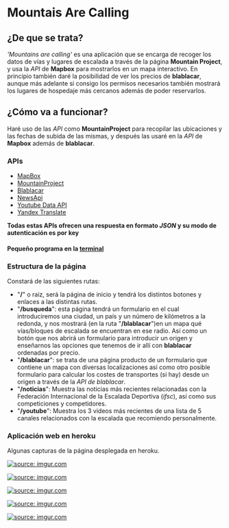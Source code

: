 # Mountais Are Calling

## ¿De que se trata?
_'Mountains are calling'_ es una aplicación que se encarga de recoger los datos de vías y lugares de escalada a través de la página **Mountain Project**, y usa la *API* de **Mapbox** para mostrarlos en un mapa interactivo. En principio también daré la posibilidad de ver los precios de **blablacar**, aunque más adelante si consigo los permisos necesarios también mostrará los lugares de hospedaje más cercanos además de poder reservarlos. 

## ¿Cómo va a funcionar?
Haré uso de las *API* como **MountainProject** para recopilar las ubicaciones y las fechas de subida de las mismas, y después las usaré en la *API* de **Mapbox** además de **blablacar**.

### APIs
- [MapBox](https://docs.mapbox.com/api/)
- [MountainProject](https://www.mountainproject.com/data)
- [Blablacar](https://dev.blablacar.com/docs/versions/1.0)
- [NewsApi](https://newsapi.org/)
- [Youtube Data API](https://developers.google.com/youtube/v3/)
- [Yandex Translate](https://tech.yandex.com/translate/doc/dg/concepts/About-docpage/)

**Todas estas APIs ofrecen una respuesta en formato _JSON_ y su modo de autenticación es por key**
#### Pequeño programa en la [terminal](ConsultasTerminal.py)

### Estructura de la página

Constará de las siguientes rutas:
- "**/**" o raiz, será la página de inicio y tendrá los distintos botones y enlaces a las distintas rutas.
- "**/busqueda**": esta página tendrá un formulario en el cual introduciremos una ciudad, un país y un número de kilómetros a la redonda, y nos mostrará (en la ruta "**/blablacar**")en un mapa qué vías/bloques de escalada se encuentran en ese radio. Así como un botón que nos abrirá un formulario para introducir un origen y enseñarnos las opciones que tenemos de ir allí con **blablacar** ordenadas por precio.
- "**/blablacar**": se trata de una página producto de un formulario que contiene un mapa con diversas localizaciones así como otro posible formulario para calcular los costes de transportes (si hay) desde un origen a través de la *API de blablacar*.
- "**/noticias**": Muestra las noticias más recientes relacionadas con la Federación Internacional de la Escalada Deportiva (_ifsc_), así como sus competiciones y competidores.
- "**/youtube**": Muestra los 3 videos más recientes de una lista de 5 canales relacionados con la escalada que recomiendo personalmente.

### Aplicación web en heroku
Algunas capturas de la página desplegada en heroku.

<a href="https://imgur.com/ymPVKkX"><img src="https://i.imgur.com/ymPVKkX.png" title="source: imgur.com" /></a>

<a href="https://imgur.com/8LKOqj5"><img src="https://i.imgur.com/8LKOqj5.png" title="source: imgur.com" /></a>

<a href="https://imgur.com/qE5ACK1"><img src="https://i.imgur.com/qE5ACK1.png" title="source: imgur.com" /></a>

<a href="https://imgur.com/psGAAkG"><img src="https://i.imgur.com/psGAAkG.png" title="source: imgur.com" /></a>

<a href="https://imgur.com/ropEiSE"><img src="https://i.imgur.com/ropEiSE.png" title="source: imgur.com" /></a>
